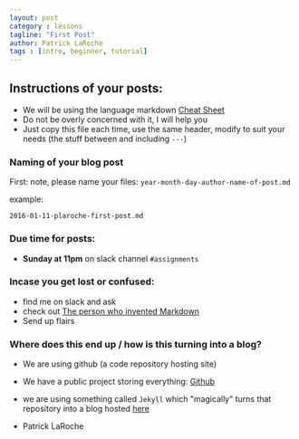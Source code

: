 ```yaml
---
layout: post
category : lessons
tagline: "First Post"
author: Patrick LaRoche
tags : [intro, beginner, tutorial]
---
```


## Instructions of your posts:
- We will be using the language markdown [Cheat Sheet](https://github.com/adam-p/markdown-here/wiki/Markdown-Cheatsheet)
- Do not be overly concerned with it, I will help you
- Just copy this file each time, use the same header, modify to suit your needs (the stuff between and including `---`)


### Naming of your blog post

First: note, please name your files:
`year-month-day-author-name-of-post.md`

example:

`2016-01-11-plaroche-first-post.md`


### Due time for posts:
- __Sunday at 11pm__ on slack channel `#assignments`



### Incase you get lost or confused:
- find me on slack and ask
- check out [The person who invented Markdown](http://daringfireball.net/projects/markdown/)
- Send up flairs

### Where does this end up / how is this turning into a blog?
- We are using github (a code repository hosting site)
- We have a public project storing everything: [Github](https://github.com/shiftkeylabs/shiftkeylabs.github.com)
- we are using something called `Jekyll` which "magically" turns that repository into a blog hosted [here](http://shiftkeylabs.github.io/)


- Patrick LaRoche